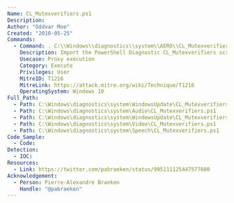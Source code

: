 ```yaml
---
Name: CL_Mutexverifiers.ps1
Description:
Author: "Oddvar Moe"
Created: "2018-05-25"
Commands:
  - Command: . C:\\Windows\\diagnostics\\system\\AERO\\CL_Mutexverifiers.ps1   \nrunAfterCancelProcess calc.ps1
    Description: Import the PowerShell Diagnostic CL_Mutexverifiers script and call runAfterCancelProcess to launch an executable.
    Usecase: Proxy execution
    Category: Execute
    Privileges: User
    MitreID: T1216
    MitreLink: https://attack.mitre.org/wiki/Technique/T1216
    OperatingSystem: Windows 10
Full_Path:
  - Path: C:\Windows\diagnostics\system\WindowsUpdate\CL_Mutexverifiers.ps1
  - Path: C:\Windows\diagnostics\system\Audio\CL_Mutexverifiers.ps1
  - Path: C:\Windows\diagnostics\system\WindowsUpdate\CL_Mutexverifiers.ps1
  - Path: C:\Windows\diagnostics\system\Video\CL_Mutexverifiers.ps1
  - Path: C:\Windows\diagnostics\system\Speech\CL_Mutexverifiers.ps1
Code_Sample:
  - Code:
Detection:
  - IOC:
Resources:
  - Link: https://twitter.com/pabraeken/status/995111125447577600
Acknowledgement:
  - Person: Pierre-Alexandre Braeken
    Handle: "@pabraeken"
---
```

